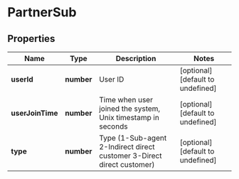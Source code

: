 # PartnerSub

## Properties

Name | Type | Description | Notes
------------ | ------------- | ------------- | -------------
**userId** | **number** | User ID | [optional] [default to undefined]
**userJoinTime** | **number** | Time when user joined the system, Unix timestamp in seconds | [optional] [default to undefined]
**type** | **number** | Type (1-Sub-agent 2-Indirect direct customer 3-Direct direct customer) | [optional] [default to undefined]

